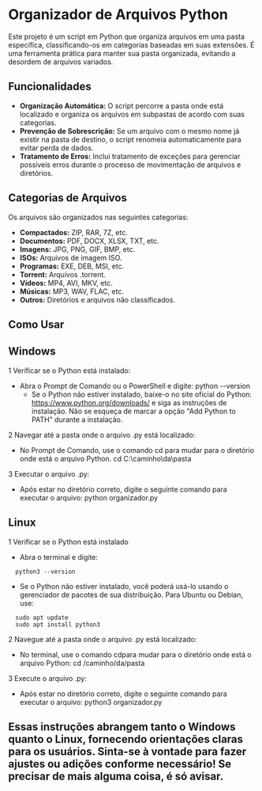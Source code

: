 # Organizador de Arquivos Python

Este projeto é um script em Python que organiza arquivos em uma pasta específica, classificando-os em categorias baseadas em suas extensões. É uma ferramenta prática para manter sua pasta organizada, evitando a desordem de arquivos variados.

## Funcionalidades

- **Organização Automática:** O script percorre a pasta onde está localizado e organiza os arquivos em subpastas de acordo com suas categorias.
- **Prevenção de Sobrescrição:** Se um arquivo com o mesmo nome já existir na pasta de destino, o script renomeia automaticamente para evitar perda de dados.
- **Tratamento de Erros:** Inclui tratamento de exceções para gerenciar possíveis erros durante o processo de movimentação de arquivos e diretórios.

## Categorias de Arquivos

Os arquivos são organizados nas seguintes categorias:

- **Compactados:** ZIP, RAR, 7Z, etc.
- **Documentos:** PDF, DOCX, XLSX, TXT, etc.
- **Imagens:** JPG, PNG, GIF, BMP, etc.
- **ISOs:** Arquivos de imagem ISO.
- **Programas:** EXE, DEB, MSI, etc.
- **Torrent:** Arquivos .torrent.
- **Vídeos:** MP4, AVI, MKV, etc.
- **Músicas:** MP3, WAV, FLAC, etc.
- **Outros:** Diretórios e arquivos não classificados.

## Como Usar

## Windows
1 Verificar se o Python está instalado:
- Abra o Prompt de Comando ou o PowerShell e digite:
  python --version
  - Se o Python não estiver instalado, baixe-o no site oficial do Python: https://www.python.org/downloads/ e siga as instruções de instalação. Não se esqueça de marcar a opção "Add Python to PATH" durante a instalação.

2 Navegar até a pasta onde o arquivo .py está localizado:
- No Prompt de Comando, use o comando cd para mudar para o diretório onde está o arquivo Python.
  cd C:\caminho\da\pasta
  
3 Executar o arquivo .py: 
- Após estar no diretório correto, digite o seguinte comando para executar o arquivo:
  python organizador.py

## Linux
1 Verificar se o Python está instalado
- Abra o terminal e digite:
```bater
  python3 --version
```

- Se o Python não estiver instalado, você poderá usá-lo usando o gerenciador de pacotes de sua distribuição. Para Ubuntu ou Debian, use:
```bater
  sudo apt update
  sudo apt install python3
 ```
2 Navegue até a pasta onde o arquivo .py está localizado:
- No terminal, use o comando cdpara mudar para o diretório onde está o arquivo Python:
  cd /caminho/da/pasta

3 Execute o arquivo .py:
- Após estar no diretório correto, digite o seguinte comando para executar o arquivo:
  python3 organizador.py


## Essas instruções abrangem tanto o Windows quanto o Linux, fornecendo orientações claras para os usuários. Sinta-se à vontade para fazer ajustes ou adições conforme necessário! Se precisar de mais alguma coisa, é só avisar.
